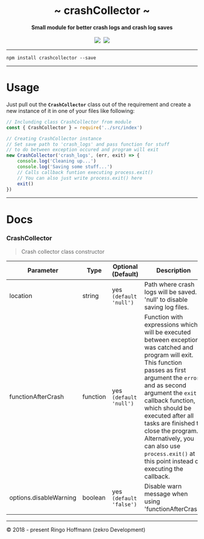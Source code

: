  <div align="center">
     <h1>~ crashCollector ~</h1>
     <strong>Small module for better crash logs and crash log saves</strong><br><br>
     <a href="https://www.npmjs.com/package/crashcollector" ><img src= "https://img.shields.io/npm/v/crashcollector.svg" /></a>&nbsp;
     <a href="https://www.npmjs.com/package/crashcollector" ><img src="https://img.shields.io/npm/dt/crashcollector.svg" /></a>

 </div>

---

```
npm install crashcollector --save
```

---

# Usage

Just pull out the **`CrashCollector`** class out of the requirement and create a new instance of it in one of your files like following:

```js
// Inclunding class CrashCollector from module
const { CrashCollector } = require('../src/index')

// Creating CrashCollector instance
// Set save path to 'crash_logs' and pass function for stuff
// to do between exception occured and program will exit
new CrashCollector('crash_logs', (err, exit) => {
    console.log('Cleaning up...')
    console.log('Saving some stuff...')
    // Calls callback funtion executing process.exit()
    // You can also just write process.exit() here
    exit()
})
```

------

# Docs

### CrashCollector

> Crash collector class constructor

| Parameter | Type | Optional (Default) | Description |
|-----------|------|--------------------|-------------|
| location | string | yes `(default 'null')` | Path where crash logs will be saved. 'null' to disable saving log files. | If path does not exists, the script will create path. |
| functionAfterCrash | function | yes `(default 'null')` | Function with expressions which will be executed between exception was catched and program will exit. This function passes as first argument the `error` and as second argument the `exit` callback function, which should be executed after all tasks are finished to close the program. Alternatively, you can also use `process.exit()` at this point instead of executing the callback. |
| options.disableWarning | boolean | yes `(default 'false')` | Disable warn message when using 'functionAfterCrash' |

---

© 2018 - present Ringo Hoffmann (zekro Development)
